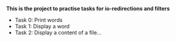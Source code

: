 **This is the project to practise tasks for io-redirections and filters**

- Task 0: Print words
- Task 1: Display a word
- Task 2: Display a content of a file...
